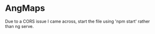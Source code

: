 # AngMaps

Due to a CORS issue I came across, start the file using 'npm start' rather than ng serve.
